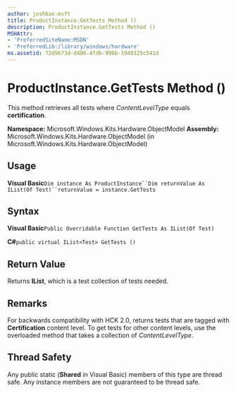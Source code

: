 ```yaml
---
author: joshbax-msft
title: ProductInstance.GetTests Method ()
description: ProductInstance.GetTests Method ()
MSHAttr:
- 'PreferredSiteName:MSDN'
- 'PreferredLib:/library/windows/hardware'
ms.assetid: 72d9673d-d406-4fdb-996b-1940325c541d
---
```


# ProductInstance.GetTests Method ()


This method retrieves all tests where *ContentLevelType* equals **certification**.

**Namespace:** Microsoft.Windows.Kits.Hardware.ObjectModel **Assembly:** Microsoft.Windows.Kits.Hardware.ObjectModel (in Microsoft.Windows.Kits.Hardware.ObjectModel)

## Usage


**Visual Basic**`Dim instance As ProductInstance``Dim returnValue As IList(Of Test)``returnValue = instance.GetTests`

## Syntax


**Visual Basic**`Public Overridable Function GetTests As IList(Of Test)`

**C#**`public virtual IList<Test> GetTests ()`

## Return Value


Returns **IList**, which is a test collection of tests needed.

## Remarks


For backwards compatibility with HCK 2.0, returns tests that are tagged with **Certification** content level. To get tests for other content levels, use the overloaded method that takes a collection of *ContentLevelType*.

## Thread Safety


Any public static (**Shared** in Visual Basic) members of this type are thread safe. Any instance members are not guaranteed to be thread safe.

 

 






